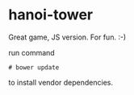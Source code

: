 hanoi-tower
===========

Great game, JS version. For fun. :-)

run command

    # bower update

to install vendor dependencies.
